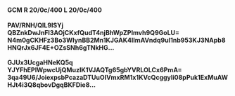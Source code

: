 #### GCM R 20/0c/400 L 20/0c/400
**PAV/RNH/QIL9lSYj**<br/>**QBZnkDwJnFI3AOjCKxfQudT4njBhWpZPImvh9Q9GoLU=**<br/>**N4m0gCKHFz3Bo3WlynBB2Mn1KJGAK4llmAVndq9uI1nb953KJ3NApb8HNQrJx6JF4E+OZsSNh6gTNkHG...**<br/><br/>
**GJUx3UcgaHNeKQ5q**<br/>**YJYFhEPIWpwcUjQMuzIK1VJAQTg65gbYVRLOLCx6PmA=**<br/>**3qa49U6/JoiexpsbPcazaDTUuOIVmxRM1x1KVcQcggyIi08pPuk1ExMuAWHJt4i3Q8qbovDgqBKFDie8...**